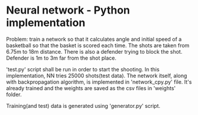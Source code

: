# Neural network - Python implementation

Problem: train a network so that it calculates angle and
initial speed of a basketball so that the basket is scored
each time.
The shots are taken from 6.75m to 18m distance. There is also
a defender trying to block the shot. Defender is 1m to 3m
far from the shot place.


'test.py' script shall be run in order to start the shooting.
In this implementation, NN tries 25000 shots(test data).
The network itself, along with backpropagation algorithm,
is implemented in 'network_cpy.py' file. It's already trained
and the weights are saved as the csv files in 'weights' folder.

Training(and test) data is generated using 'generator.py' script.
